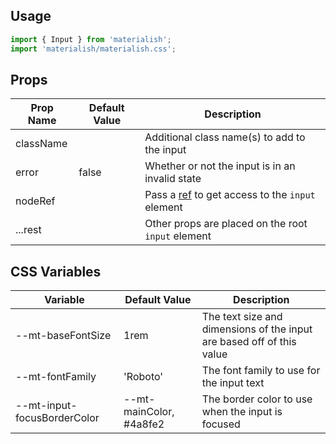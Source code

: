 ## Usage

```jsx
import { Input } from 'materialish';
import 'materialish/materialish.css';
```

## Props

| Prop Name | Default Value | Description                                                                                       |
| --------- | ------------- | ------------------------------------------------------------------------------------------------- |
| className |               | Additional class name(s) to add to the input                                                      |
| error     | false         | Whether or not the input is in an invalid state                                                   |
| nodeRef   |               | Pass a [ref](https://reactjs.org/docs/refs-and-the-dom.html) to get access to the `input` element |
| ...rest   |               | Other props are placed on the root `input` element                                                |

## CSS Variables

| Variable                    | Default Value           | Description                                                           |
| --------------------------- | ----------------------- | --------------------------------------------------------------------- |
| --mt-baseFontSize           | 1rem                    | The text size and dimensions of the input are based off of this value |
| --mt-fontFamily             | 'Roboto'                | The font family to use for the input text                             |
| --mt-input-focusBorderColor | --mt-mainColor, #4a8fe2 | The border color to use when the input is focused                     |

